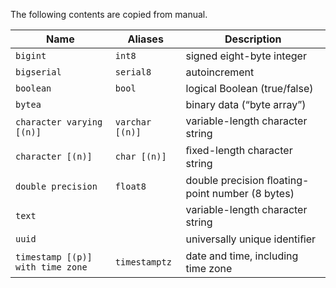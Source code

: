 The following contents are copied from manual.

|Name|Aliases|Description|
|----|-------|-----------|
|`bigint`|`int8`|signed eight-byte integer|
|`bigserial`|`serial8`|autoincrement|
|`boolean`|`bool`|logical Boolean (true/false)|
|`bytea`| |binary data (“byte array”)|
|`character varying [(n)]`|`varchar [(n)]`|variable-length character string|
|`character [(n)]`|`char [(n)]`|ﬁxed-length character string|
|`double precision`|`float8`|double precision ﬂoating-point number (8 bytes)|
|`text`||variable-length character string|
|`uuid`||universally unique identiﬁer|
|`timestamp [(p)] with time zone`|`timestamptz`|date and time, including time zone|
